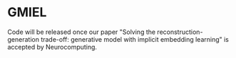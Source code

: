 # GMIEL
Code will be released once our paper "Solving the reconstruction-generation trade-off: generative model with implicit embedding learning" is accepted by Neurocomputing.
